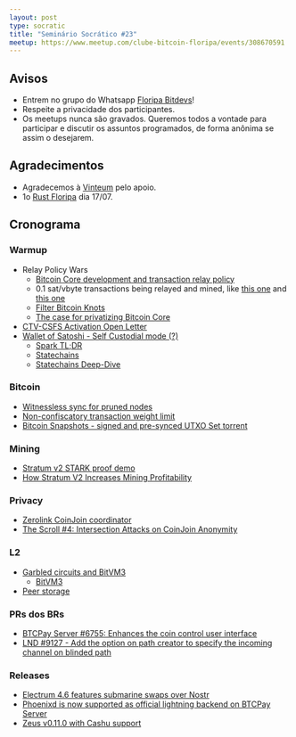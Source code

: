 ```yaml
---
layout: post
type: socratic
title: "Seminário Socrático #23"
meetup: https://www.meetup.com/clube-bitcoin-floripa/events/308670591
---
```


## Avisos

- Entrem no grupo do Whatsapp [Floripa Bitdevs](https://chat.whatsapp.com/FCQNp71ayTv4U1LNDDowXh)!
- Respeite a privacidade dos participantes.
- Os meetups nunca são gravados. Queremos todos a vontade para participar e discutir os assuntos programados, de forma anônima se assim o desejarem.

## Agradecimentos

- Agradecemos à [Vinteum](https://vinteum.org/) pelo apoio.
- 1o [Rust Floripa](https://lu.ma/p0umq6vm?tk=tGwsy9) dia 17/07.

## Cronograma

### Warmup

* Relay Policy Wars
    * [Bitcoin Core development and transaction relay policy](https://bitcoincore.org/en/2025/06/06/relay-statement/)
    * 0.1 sat/vbyte transactions being relayed and mined, like [this one](https://xcancel.com/ottosch_/status/1935712233230639176) and [this one](https://xcancel.com/mononautical/status/1936223502446522613)
    * [Filter Bitcoin Knots](https://xcancel.com/aeonBTC/status/1936838919833919853)
    * [The case for privatizing Bitcoin Core](https://mailing-list.bitcoindevs.xyz/bitcoindev/CABaSBax-meEsC2013zKYJnC3phFFB_W3cHQLroUJcPDZKsjB8w@mail.gmail.com/)
* [CTV-CSFS Activation Open Letter](https://ctv-csfs.com/)
* [Wallet of Satoshi - Self Custodial mode (?)](https://xcancel.com/spark/status/1940168641301119094)
    * [Spark TL;DR](https://docs.spark.money/spark/spark-tldr)
    * [Statechains](https://bitcoinops.org/en/topics/statechains/)
    * [Statechains Deep-Dive](https://medium.com/@RubenSomsen/statechains-non-custodial-off-chain-bitcoin-transfer-1ae4845a4a39)

### Bitcoin

* [Witnessless sync for pruned nodes](https://delvingbitcoin.org/t/witnessless-sync-for-pruned-nodes/1742/1)
* [Non-confiscatory transaction weight limit](https://delvingbitcoin.org/t/non-confiscatory-transaction-weight-limit/1732)
* [Bitcoin Snapshots - signed and pre-synced UTXO Set torrent](https://bitcoin-snapshots.jaonoctus.dev/)

### Mining

* [Stratum v2 STARK proof demo](https://bitcoinops.org/en/newsletters/2025/06/20/#stratum-v2-stark-proof-demo)
* [How Stratum V2 Increases Mining Profitability](https://xcancel.com/StratumV2/status/1933191370123993478)

### Privacy

* [Zerolink CoinJoin coordinator](https://ashigaru.rs/news/announcement-whirlpool/)
* [The Scroll #4: Intersection Attacks on CoinJoin Anonymity](https://spiralbtc.substack.com/p/the-scroll-4-intersection-attacks)

### L2

* [Garbled circuits and BitVM3](https://delvingbitcoin.org/t/garbled-circuits-and-bitvm3/1773)
    * [BitVM3](https://bitvm.org/bitvm3.pdf)
* [Peer storage](https://github.com/lightning/bolts/pull/1110)

### PRs dos BRs

* [BTCPay Server #6755: Enhances the coin control user interface](https://github.com/btcpayserver/btcpayserver/pull/6755)
* [LND #9127 - Add the option on path creator to specify the incoming channel on blinded path](https://github.com/lightningnetwork/lnd/pull/9127)

### Releases

* [Electrum 4.6 features submarine swaps over Nostr](https://xcancel.com/ElectrumWallet/status/1933909910011453631)
* [Phoenixd is now supported as official lightning backend on BTCPay Server](https://xcancel.com/BtcpayServer/status/1932120073243672863#m)
* [Zeus v0.11.0 with Cashu support](https://blog.zeusln.com/new-release-zeus-v0-11-0/)
